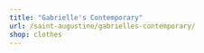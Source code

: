 ```yaml
---
title: "Gabrielle's Contemporary"
url: /saint-augustine/gabrielles-contemporary/
shop: clothes
---
```


